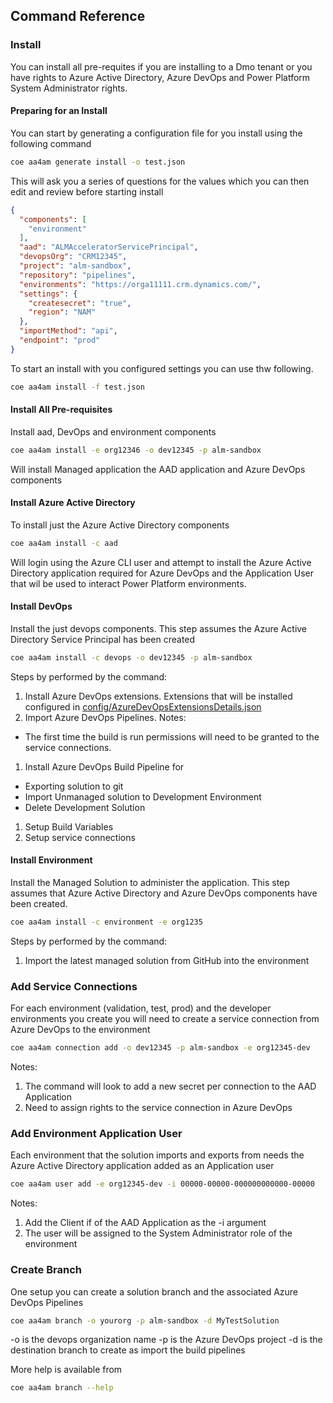 ## Command Reference

### Install

You can install all pre-requites if you are installing to a Dmo tenant or you have rights to Azure Active Directory, Azure DevOps and Power Platform System Administrator rights.

#### Preparing for an Install

You can start by generating a configuration file for you install using the following command

```bash
coe aa4am generate install -o test.json
```

This will ask you a series of questions for the values which you can then edit and review before starting install

```json
{
  "components": [
    "environment"
  ],
  "aad": "ALMAcceleratorServicePrincipal",
  "devopsOrg": "CRM12345",
  "project": "alm-sandbox",
  "repository": "pipelines",
  "environments": "https://orga11111.crm.dynamics.com/",
  "settings": {
    "createsecret": "true",
    "region": "NAM"
  },
  "importMethod": "api",
  "endpoint": "prod"
}
```

To start an install with you configured settings you can use thw following.

```bash
coe aa4am install -f test.json
```

#### Install All Pre-requisites

Install aad, DevOps and environment components 

```bash
coe aa4am install -e org12346 -o dev12345 -p alm-sandbox
```

Will install Managed application the AAD application and Azure DevOps components

#### Install Azure Active Directory

To install just the Azure Active Directory components

```bash
coe aa4am install -c aad
```

Will login using the Azure CLI user and attempt to install the Azure Active Directory application required for Azure DevOps and the Application User that wil be used to interact Power Platform environments.

#### Install DevOps

Install the just devops components. This step assumes the Azure Active Directory Service Principal has been created

```bash
coe aa4am install -c devops -o dev12345 -p alm-sandbox
```

Steps by performed by the command:
1. Install Azure DevOps extensions. Extensions that will be installed configured in [config/AzureDevOpsExtensionsDetails.json](../../config/AzureDevOpsExtensionsDetails.json)
1. Import Azure DevOps Pipelines. Notes:
  - The first time the build is run permissions will need to be granted to the service connections.
1. Install Azure DevOps Build Pipeline for 
  - Exporting solution to git
  - Import Unmanaged solution to Development Environment
  - Delete Development Solution
1. Setup Build Variables
1. Setup service connections

#### Install Environment

Install the Managed Solution to administer the application. This step assumes that Azure Active Directory and Azure DevOps components have been created.

```bash
coe aa4am install -c environment -e org1235
```

Steps by performed by the command:
1. Import the latest managed solution from GitHub into the environment

### Add Service Connections

For each environment (validation, test, prod) and the developer environments you create you will need to create a service connection from Azure DevOps to the environment

```bash
coe aa4am connection add -o dev12345 -p alm-sandbox -e org12345-dev
```

Notes:
1. The command will look to add a new secret per connection to the AAD Application
1. Need to assign rights to the service connection in Azure DevOps

### Add Environment Application User

Each environment that the solution imports and exports from needs the Azure Active Directory application added as an Application user

```bash
coe aa4am user add -e org12345-dev -i 00000-00000-000000000000-00000
```

Notes:
1. Add the Client if of the AAD Application as the -i argument
1. The user will be assigned to the System Administrator role of the environment

### Create Branch

One setup you can create a solution branch and the associated Azure DevOps Pipelines

```bash
coe aa4am branch -o yourorg -p alm-sandbox -d MyTestSolution
```

-o is the devops organization name
-p is the Azure DevOps project
-d is the destination branch to create as import the build pipelines

More help is available from

```bash
coe aa4am branch --help
```
